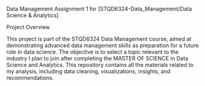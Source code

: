 Data Management Assignment 1 for [STQD6324-Data_Management/Data Science & Analytics]

Project Overview

This project is part of the STQD6324 Data Management course, aimed at demonstrating advanced data management skills as preparation for a future role in data science. 
The objective is to select a topic relevant to the industry I plan to join after completing the MASTER OF SCIENCE in Data Science and Analytics. 
This repository contains all the materials related to my analysis, including data cleaning, visualizations, insights, and recommendations.


